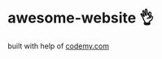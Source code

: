 # awesome-website :ok_hand:                                                                                                                                                                                                                                                                                                                            
built with help of <a href="http://johnelder.com/">codemy.com</a>
